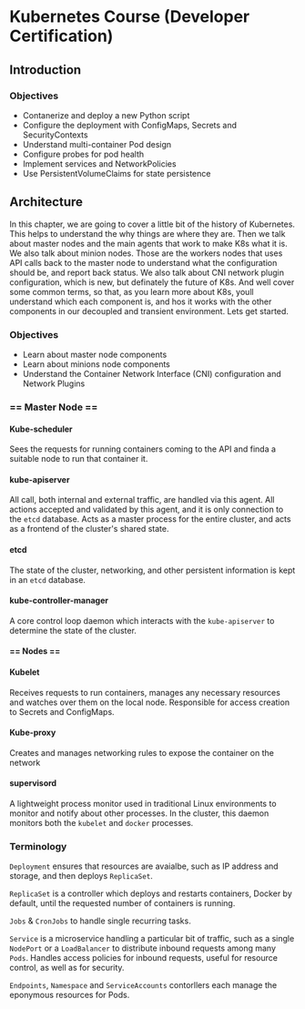 # Kubernetes Course (Developer Certification)

## Introduction

### Objectives

- Contanerize and deploy a new Python script
- Configure the deployment with ConfigMaps, Secrets and SecurityContexts
- Understand multi-container Pod design
- Configure probes for pod health
- Implement services and NetworkPolicies
- Use PersistentVolumeClaims for state persistence

## Architecture

 In this chapter, we are going to cover a little bit of the history of Kubernetes. This helps
to understand the why things are where they are. Then we talk about master nodes and the main agents
that work to make K8s what it is.
 We also talk about minion nodes. Those are the workers nodes that uses API calls back to the master
node to understand what the configuration should be, and report back status.
 We also talk about CNI network plugin configuration, which is new, but definately the future of
K8s.
 And well cover some common terms, so that, as you learn more about K8s, youll understand which each
component is, and hos it works with the other components in our decoupled and transient environment.
 Lets get started.

### Objectives

- Learn about master node components
- Learn about minions node components
- Understand the Container Network Interface (CNI) configuration and Network Plugins

### == Master Node ==

#### Kube-scheduler

Sees the requests for running containers coming to the API and finda a suitable node to run that container it.

#### kube-apiserver

All call, both internal and external traffic, are handled via this agent. All actions accepted and validated by this agent, and it is
only connection to the `etcd` database. Acts as a master process for the entire cluster, and acts as a frontend of the cluster's shared state.

#### etcd

The state of the cluster, networking, and other persistent information is kept in an `etcd` database.

#### kube-controller-manager

A core control loop daemon which interacts with the `kube-apiserver` to determine the state of the cluster.

#### == Nodes ==

#### Kubelet

Receives requests to run containers, manages any necessary resources and watches over them on the local node. Responsible for access creation to Secrets and ConfigMaps.

#### Kube-proxy

Creates and manages networking rules to expose the container on the network

#### supervisord

A lightweight process monitor used in traditional Linux environments to monitor and notify about other processes. In the cluster, this
daemon monitors both the `kubelet` and `docker` processes.

### Terminology

`Deployment` ensures that resources are avaialbe, such as IP address and storage, and then deploys `ReplicaSet`.

`ReplicaSet` is a controller which deploys and restarts containers, Docker by default, until the requested number of containers is running.

`Jobs` & `CronJobs` to handle single recurring tasks.

`Service` is a microservice handling a particular bit of traffic, such as a single `NodePort` or a `LoadBalancer` to distribute inbound
requests among many `Pods`. Handles access policies for inbound requests, useful for resource control, as well as for security.

`Endpoints`, `Namespace` and `ServiceAccounts` contorllers each manage the eponymous resources for Pods.
